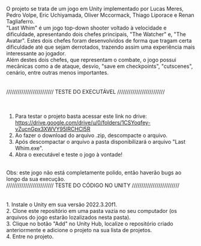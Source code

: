 O projeto se trata de um jogo em Unity implementado por Lucas Meres, Pedro Volpe, Eric Uchiyamada, Oliver Mccormack, Thiago Liporace e Renan Tagliaferro. <br>
"Last Whim" é um jogo top-down shooter voltado à velocidade e dificuldade, apresentando dois chefes principais, "The Watcher" e, "The Avatar". Estes dois chefes foram desenvolvidos de forma que tragam certa dificuldade até que sejam derrotados, trazendo assim uma experiência mais interessante ao jogador.<br>
Além destes dois chefes, que representam o combate, o jogo possui mecânicas como a de ataque, desvio, "save em checkpoints", "cutscenes", cenário, entre outras menos importantes. <br>
<br>
<br>
///////////////////////// TESTE DO EXECUTÁVEL ///////////////////////// <br>
<br>
<br>
1. Para testar o projeto basta acessar este link no drive: https://drive.google.com/drive/u/0/folders/1CSYoqfey-vZucnGpx3XWVY95IRCHCI5R <br>
2. Ao fazer o download do arquivo .zip, descompacte o arquivo.<br>
3. Após descompactar o arquivo a pasta disponibilizará o arquivo "Last Whim.exe".<br>
4. Abra o executável e teste o jogo à vontade!<br>
<br>
Obs: este jogo não está completamente polido, então haverão bugs ao longo da sua execução.
<br>
///////////////////////// TESTE DO CÓDIGO NO UNITY ///////////////////////// <br>
<br>
<br>
1. Instale o Unity em sua versão 2022.3.20f1. <br>
2. Clone este repositório em uma pasta vazia no seu computador (os arquivos do jogo estarão lozalizados nesta pasta). <br>
3. Clique no botão "Add" no Unity Hub, localize o repositório criado anteriormente e adicione o projeto na sua lista de projetos. <br>
4. Entre no projeto. <br>
<br>
<br>
